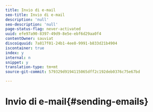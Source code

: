 ```yaml
---
title: Invio di e-mail
seo-title: Invio di e-mail
description: 'null'
seo-description: 'null'
page-status-flag: never-activated
uuid: efe97a90-8397-49d9-8e5e-ebf6d29aa0f4
contentOwner: sauviat
discoiquuid: 7a817f01-24b1-4ee8-9991-b833d21b4904
iscontainer: true
index: y
internal: n
snippet: y
translation-type: tm+mt
source-git-commit: 579329d9194115065dff2c192deb0376c75e67bd

---
```



# Invio di e-mail{#sending-emails}

